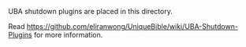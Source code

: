 UBA shutdown plugins are placed in this directory.

Read https://github.com/eliranwong/UniqueBible/wiki/UBA-Shutdown-Plugins for more information.
